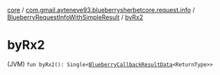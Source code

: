 [core](../../index.md) / [com.gmail.ayteneve93.blueberrysherbetcore.request.info](../index.md) / [BlueberryRequestInfoWithSimpleResult](index.md) / [byRx2](./by-rx2.md)

# byRx2

(JVM) `fun byRx2(): Single<`[`BlueberryCallbackResultData`](../-blueberry-callback-result-data/index.md)`<ReturnType>>`